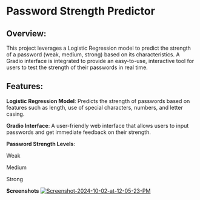 
# Password Strength Predictor



## Overview:
This project leverages a Logistic Regression model to predict the strength of a password (weak, medium, strong) based on its characteristics. A Gradio interface is integrated to provide an easy-to-use, interactive tool for users to test the strength of their passwords in real time.

## Features:
  **Logistic Regression Model**: Predicts the strength of passwords based on features such as length, use of special characters, numbers, and letter casing.

**Gradio Interface**: A user-friendly web interface that allows users to input passwords and get immediate feedback on their strength.

**Password Strength Levels**:

Weak

Medium

Strong

**Screenshots**
<a href="https://ibb.co/zR22V8R"><img src="https://i.ibb.co/MV11k8V/Screenshot-2024-10-02-at-12-05-23-PM.png" alt="Screenshot-2024-10-02-at-12-05-23-PM" border="0"></a>
<br>


